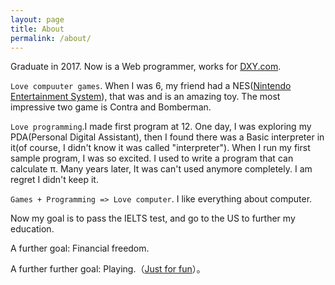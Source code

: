 ```yaml
---
layout: page
title: About
permalink: /about/
---
```



Graduate in 2017. Now is a Web programmer, works for [DXY.com](https://DXY.com).

`Love compuuter games`. When I was 6, my friend had a NES([Nintendo Entertainment System](https://en.wikipedia.org/wiki/Nintendo_Entertainment_System)), that was and is an amazing toy. The most impressive two game is Contra and Bomberman.

`Love programming`.I made first program at 12. One day, I was exploring my PDA(Personal Digital Assistant), then I found there was a Basic interpreter in it(of course, I didn't know it was called "interpreter"). When I run my first sample program, I was so excited. I used to write a program that can calculate π. Many years later, It was can't used anymore completely. I am regret I didn't keep it.

`Games + Programming => Love computer`. I like everything about computer.

Now my goal is to pass the IELTS test, and go to the US to further my education.

A further goal: Financial freedom.

A further further goal: Playing.（[Just for fun](https://en.wikipedia.org/wiki/Linus_Torvalds#Bibliography)）。




